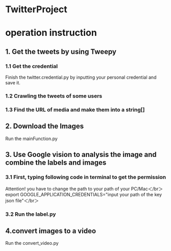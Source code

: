 # TwitterProject
# operation instruction
##  1. Get the tweets by using Tweepy
### 1.1 Get the credential
Finish the twitter.credential.py by inputting your personal credential and save it.
### 1.2 Crawling the tweets of some users
### 1.3 Find the URL of media and make them into a string[]
## 2. Download the Images
Run the mainFunction.py
## 3. Use Google vision to analysis the image and combine the labels and images
### 3.1 First, typing following code in terminal to get the permission
Attention! you have to change the path to your path of your PC/Mac＜/br＞
export GOOGLE_APPLICATION_CREDENTIALS="input your path of the key json file"＜/br＞ 
### 3.2 Run the label.py
## 4.convert images to a video
Run the convert_video.py
